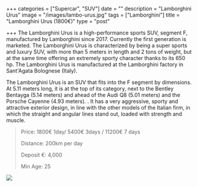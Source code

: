 +++
categories = ["Supercar", "SUV"]
date = ""
description = "Lamborghini Urus"
image = "/images/lambo-urus.jpg"
tags = ["Lamborghini"]
title = "Lamborghini Urus (1800€)"
type = "post"

+++
The Lamborghini Urus is a high-performance sports SUV, segment F, manufactured by Lamborghini since 2017. Currently the first generation is marketed. The Lamborghini Urus is characterized by being a super sports and luxury SUV, with more than 5 meters in length and 2 tons of weight, but at the same time offering an extremely sporty character thanks to its 650 hp. The Lamborghini Urus is manufactured at the Lamborghini factory in Sant'Agata Bolognese (Italy).

The Lamborghini Urus is an SUV that fits into the F segment by dimensions. At 5.11 meters long, it is at the top of its category, next to the Bentley Bentayga (5.14 meters) and ahead of the Audi Q8 (5.01 meters) and the Porsche Cayenne (4.93 meters). . It has a very aggressive, sporty and attractive exterior design, in line with the other models of the Italian firm, in which the straight and angular lines stand out, loaded with strength and muscle.

> Price: 1800€ 1day/ 5400€ 3days / 11200€ 7 days
>
> Distance: 200km per day
>
> Deposit €: 4,000
>
> Min Age: 25

[![](/images/boton.png)](https://supercarmarbella.com/contact/ "Book")